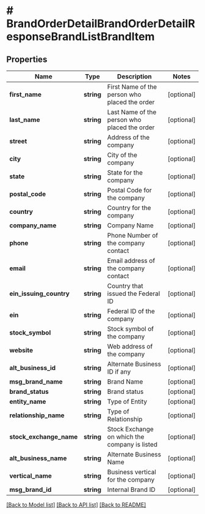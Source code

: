 # # BrandOrderDetailBrandOrderDetailResponseBrandListBrandItem

## Properties

Name | Type | Description | Notes
------------ | ------------- | ------------- | -------------
**first_name** | **string** | First Name of the person who placed the order | [optional]
**last_name** | **string** | Last Name of the person who placed the order | [optional]
**street** | **string** | Address of the company | [optional]
**city** | **string** | City of the company | [optional]
**state** | **string** | State for the company | [optional]
**postal_code** | **string** | Postal Code for the company | [optional]
**country** | **string** | Country for the company | [optional]
**company_name** | **string** | Company Name | [optional]
**phone** | **string** | Phone Number of the company contact | [optional]
**email** | **string** | Email address of the company contact | [optional]
**ein_issuing_country** | **string** | Country that issued the Federal ID | [optional]
**ein** | **string** | Federal ID of the company | [optional]
**stock_symbol** | **string** | Stock symbol of the company | [optional]
**website** | **string** | Web address of the company | [optional]
**alt_business_id** | **string** | Alternate Business ID if any | [optional]
**msg_brand_name** | **string** | Brand Name | [optional]
**brand_status** | **string** | Brand status | [optional]
**entity_name** | **string** | Type of Entity | [optional]
**relationship_name** | **string** | Type of Relationship | [optional]
**stock_exchange_name** | **string** | Stock Exchange on which the company is listed | [optional]
**alt_business_name** | **string** | Alternate Business Name | [optional]
**vertical_name** | **string** | Business vertical for the company | [optional]
**msg_brand_id** | **string** | Internal Brand ID | [optional]

[[Back to Model list]](../../README.md#models) [[Back to API list]](../../README.md#endpoints) [[Back to README]](../../README.md)
